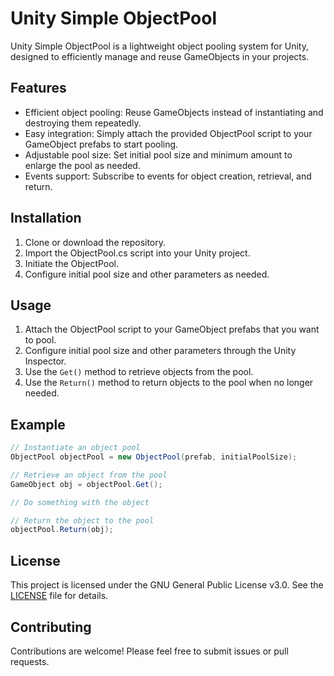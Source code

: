 # Unity Simple ObjectPool

Unity Simple ObjectPool is a lightweight object pooling system for Unity, designed to efficiently manage and reuse GameObjects in your projects.

## Features

- Efficient object pooling: Reuse GameObjects instead of instantiating and destroying them repeatedly.
- Easy integration: Simply attach the provided ObjectPool script to your GameObject prefabs to start pooling.
- Adjustable pool size: Set initial pool size and minimum amount to enlarge the pool as needed.
- Events support: Subscribe to events for object creation, retrieval, and return.

## Installation

1. Clone or download the repository.
2. Import the ObjectPool.cs script into your Unity project.
3. Initiate the ObjectPool.
4. Configure initial pool size and other parameters as needed.

## Usage

1. Attach the ObjectPool script to your GameObject prefabs that you want to pool.
2. Configure initial pool size and other parameters through the Unity Inspector.
3. Use the `Get()` method to retrieve objects from the pool.
4. Use the `Return()` method to return objects to the pool when no longer needed.

## Example

```csharp
// Instantiate an object pool
ObjectPool objectPool = new ObjectPool(prefab, initialPoolSize);

// Retrieve an object from the pool
GameObject obj = objectPool.Get();

// Do something with the object

// Return the object to the pool
objectPool.Return(obj);
```

## License

This project is licensed under the GNU General Public License v3.0. See the [LICENSE](LICENSE) file for details.

## Contributing

Contributions are welcome! Please feel free to submit issues or pull requests.
